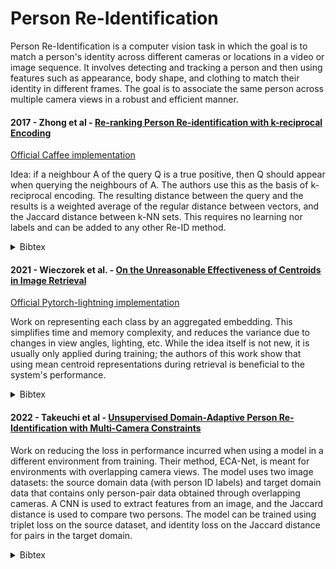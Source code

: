 # Person Re-Identification

Person Re-Identification is a computer vision task in which the goal is to match a person's identity across different cameras or locations in a video or image sequence.
It involves detecting and tracking a person and then using features such as appearance, body shape, and clothing to match their identity in different frames.
The goal is to associate the same person across multiple camera views in a robust and efficient manner.

#### 2017 - Zhong et al - [Re-ranking Person Re-identification with k-reciprocal Encoding](https://arxiv.org/abs/1701.08398)

[Official Caffee implementation](https://github.com/zhunzhong07/person-re-ranking)

Idea: if a neighbour A of the query Q is a true positive, then Q should appear when querying the neighbours of A.
The authors use this as the basis of k-reciprocal encoding. The resulting distance between the query and the results is a weighted average of the regular distance between vectors, and the Jaccard distance between k-NN sets.
This requires no learning nor labels and can be added to any other Re-ID method.

<details>
<summary>Bibtex</summary>
  
```
@INPROCEEDINGS {ZhongReRanking2017,
author = {Z. Zhong and L. Zheng and D. Cao and S. Li},
booktitle = {2017 IEEE Conference on Computer Vision and Pattern Recognition (CVPR)},
title = {Re-ranking Person Re-identification with k-Reciprocal Encoding},
year = {2017},
issn = {1063-6919},
pages = {3652-3661},
doi = {10.1109/CVPR.2017.389},
url = {https://doi.ieeecomputersociety.org/10.1109/CVPR.2017.389},
publisher = {IEEE Computer Society},
address = {Los Alamitos, CA, USA},
month = {jul}
}
```

</details>

#### 2021 - Wieczorek et al. - [On the Unreasonable Effectiveness of Centroids in Image Retrieval](https://arxiv.org/abs/2104.13643)

[Official Pytorch-lightning implementation](https://github.com/mikwieczorek/centroids-reid/tree/main)

Work on representing each class by an aggregated embedding. This simplifies time and memory complexity, and reduces the variance due to changes in view angles, lighting, etc. While the idea itself is not new, it is usually only applied during training; the authors of this work show that using mean centroid representations during retrieval is beneficial to the system's performance.

<details>
<summary>Bibtex</summary>
  
```
@inproceedings{WieczorekCentroids2021,
author = {Wieczorek, Miko\l{}aj and Rychalska, Barbara and D\k{a}browski, Jacek},
title = {On The Unreasonable Effectiveness Of Centroids In Image Retrieval},
year = {2021},
isbn = {978-3-030-92272-6},
publisher = {Springer-Verlag},
address = {Berlin, Heidelberg},
url = {https://doi.org/10.1007/978-3-030-92273-3_18},
doi = {10.1007/978-3-030-92273-3_18},
booktitle = {Neural Information Processing: 28th International Conference, ICONIP 2021, Sanur, Bali, Indonesia, December 8–12, 2021, Proceedings, Part IV},
pages = {212–223},
numpages = {12},
keywords = {Fashion retrieval, Deep learning in fashion, Centroid triplet loss, Clothes retrieval, Person re-identification},
location = {Sanur, Bali, Indonesia}
}
```

</details>


#### 2022 - Takeuchi et al - [Unsupervised Domain-Adaptive Person Re-Identification with Multi-Camera Constraints](https://arxiv.org/abs/2210.13999)

Work on reducing the loss in performance incurred when using a model in a different environment from training. 
Their method, ECA-Net, is meant for environments with overlapping camera views.
The model uses two image datasets: the source domain data (with person ID labels) and target domain data that contains only person-pair data obtained through overlapping cameras.
A CNN is used to extract features from an image, and the Jaccard distance is used to compare two persons.
The model can be trained using triplet loss on the source dataset, and identity loss on the Jaccard distance for pairs in the target domain. 

<details>
<summary>Bibtex</summary>
  
```
@INPROCEEDINGS{TakeuchiUDAReID2022,
  author={Takeuchi, Shun and Li, Fei and Iwasaki, Sho and Ning, Jiaqi and Suzuki, Genta},
  booktitle={2022 IEEE International Conference on Image Processing (ICIP)}, 
  title={Unsupervised Domain-Adaptive Person Re-Identification with Multi-Camera Constraints}, 
  year={2022},
  volume={},
  number={},
  pages={1636-1640},
  doi={10.1109/ICIP46576.2022.9897377}}
```

</details>

